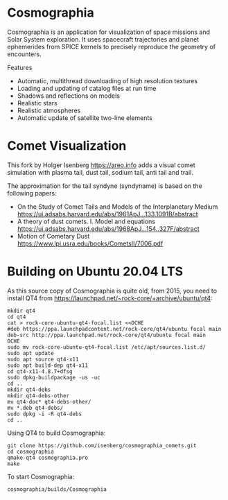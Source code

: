 # Cosmographia

Cosmographia is an application for visualization of space missions and Solar System exploration. It uses spacecraft trajectories and planet ephemerides from SPICE kernels to precisely reproduce the geometry of encounters.

Features
* Automatic, multithread downloading of high resolution textures
* Loading and updating of catalog files at run time
* Shadows and reflections on models
* Realistic stars
* Realistic atmospheres
* Automatic update of satellite two-line elements

# Comet Visualization

This fork by Holger Isenberg https://areo.info adds a visual comet simulation with plasma tail, dust tail, sodium tail, anti tail and trail.

The approximation for the tail syndyne (syndyname) is based on the following papers:
- On the Study of Comet Tails and Models of the Interplanetary Medium
  https://ui.adsabs.harvard.edu/abs/1961ApJ...133.1091B/abstract
- A theory of dust comets. I. Model and equations
  https://ui.adsabs.harvard.edu/abs/1968ApJ...154..327F/abstract
- Motion of Cometary Dust
  https://www.lpi.usra.edu/books/CometsII/7006.pdf

# Building on Ubuntu 20.04 LTS

As this source copy of Cosmographia is quite old, from 2015, you need to install QT4 from https://launchpad.net/~rock-core/+archive/ubuntu/qt4:

```
mkdir qt4
cd qt4
cat > rock-core-ubuntu-qt4-focal.list <<OCHE
#deb https://ppa.launchpadcontent.net/rock-core/qt4/ubuntu focal main
deb-src http://ppa.launchpad.net/rock-core/qt4/ubuntu focal main
OCHE
sudo mv rock-core-ubuntu-qt4-focal.list /etc/apt/sources.list.d/
sudo apt update
sudo apt source qt4-x11
sudo apt build-dep qt4-x11
cd qt4-x11-4.8.7+dfsg
sudo dpkg-buildpackage -us -uc
cd ..
mkdir qt4-debs
mkdir qt4-debs-other
mv qt4-doc* qt4-debs-other/
mv *.deb qt4-debs/
sudo dpkg -i -R qt4-debs
cd ..
```

Using QT4 to build Cosmographia:
```
git clone https://github.com/isenberg/cosmographia_comets.git
cd cosmographia
qmake-qt4 cosmographia.pro
make
```

To start Cosmographia:
```
cosmographia/builds/Cosmographia
```
